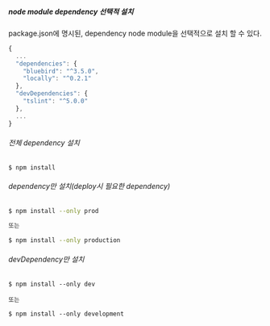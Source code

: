 ##### node module dependency 선택적 설치

package.json에 명시된, dependency node module을 선택적으로 설치 할 수 있다.

```js
{
  ...
  "dependencies": {
    "bluebird": "^3.5.0",
    "locally": "^0.2.1"
  },
  "devDependencies": {
    "tslint": "^5.0.0"
  },
  ...
}
```



###### 전체 dependency 설치

```
$ npm install
```



###### dependency만 설치\(deploy시 필요한 dependency\)

```bash
$ npm install --only prod

또는

$ npm install --only production
```



###### devDependency만 설치

```
$ npm install --only dev

또는

$ npm install --only development
```



